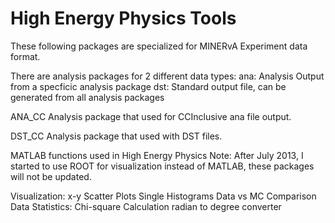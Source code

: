High Energy Physics Tools
==========================

These following packages are specialized for MINERvA Experiment data format.

There are analysis packages for 2 different data types:
ana: Analysis Output from a specficic analysis package
dst: Standard output file, can be generated from all analysis packages

ANA_CC
Analysis package that used for CCInclusive ana file output.

DST_CC
Analysis package that used with DST files.


MATLAB functions used in High Energy Physics
Note: After July 2013, I started to use ROOT for visualization instead of MATLAB, these packages will not be updated.

Visualization:
	x-y Scatter Plots
  	Single Histograms
  	Data vs MC Comparison
Data Statistics:
 	Chi-square Calculation
  	radian to degree converter
  
